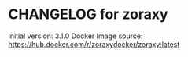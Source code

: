 CHANGELOG for zoraxy
===================

Initial version: 3.1.0
Docker Image source: https://hub.docker.com/r/zoraxydocker/zoraxy:latest

